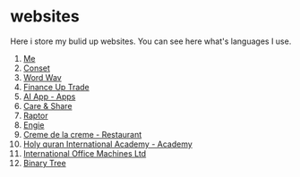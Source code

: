# websites
Here i store my bulid up websites. You can see here what's languages I use. 

1. <a href="https://ashiqulshourav.github.io/me/" target="_blank"> Me </a>
2. <a href="https://ashiqulshourav.github.io/BrilliantDotConset/" target="_blank"> Conset </a>
3. <a href="https://ashiqulshourav.github.io/Word-Wav/" target="_blank"> Word Wav </a>
4. <a href="https://ashiqulshourav.github.io/financeUpTrade/" target="_blank"> Finance Up Trade</a>
5. <a href="https://ashiqulshourav.github.io/AI-App/" target="_blank"> AI App - Apps</a>
6. <a href="https://ashiqulshourav.github.io/care-share/" target="_blank"> Care & Share</a>
7. <a href="https://ashiqulshourav.github.io/raptor/" target="_blank"> Raptor</a>
8. <a href="https://ashiqulshourav.github.io/Engie/" target="_blank"> Engie</a>
9. <a href="https://ashiqulshourav.github.io/challenge2-creme-de-la-creme/" target="_blank"> Creme de la creme - Restaurant</a>
10. <a href="https://ashiqulshourav.github.io/HQUA/" target="_blank"> Holy quran International Academy - Academy</a>
11. <a href="https://ashiqulshourav.github.io/-weeklyChallenge-challenge1-IOM/" target="_blank"> International Office Machines Ltd </a>
12. <a href="https://ashiqulshourav.github.io/binary/" target="_blank"> Binary Tree </a>
